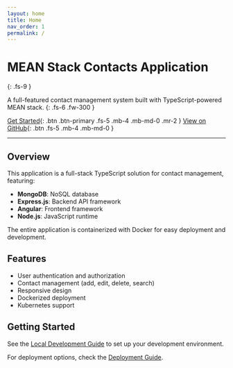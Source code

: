 ```yaml
---
layout: home
title: Home
nav_order: 1
permalink: /
---
```


# MEAN Stack Contacts Application
{: .fs-9 }

A full-featured contact management system built with TypeScript-powered MEAN stack.
{: .fs-6 .fw-300 }

[Get Started](docs/local-devlopment.html){: .btn .btn-primary .fs-5 .mb-4 .mb-md-0 .mr-2 }
[View on GitHub](https://github.com/nitin27may/mean-docker){: .btn .fs-5 .mb-4 .mb-md-0 }

---

## Overview

This application is a full-stack TypeScript solution for contact management, featuring:

- **MongoDB**: NoSQL database
- **Express.js**: Backend API framework
- **Angular**: Frontend framework
- **Node.js**: JavaScript runtime

The entire application is containerized with Docker for easy deployment and development.

## Features

- User authentication and authorization
- Contact management (add, edit, delete, search)
- Responsive design
- Dockerized deployment
- Kubernetes support

## Getting Started

See the [Local Development Guide](docs/local-devlopment.html) to set up your development environment.

For deployment options, check the [Deployment Guide](docs/deployment.html).
